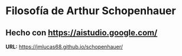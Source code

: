 # Filosofía de Arthur Schopenhauer

## Hecho con https://aistudio.google.com/

**URL:** https://jmlucas68.github.io/schopenhauer/